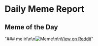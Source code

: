 # Daily Meme Report

## Meme of the Day
"### me irl\n\n![Meme](https://i.redd.it/qmuwg2m3re1e1.png)\n\n[View on Reddit](https://redd.it/1gt7pzb)"
